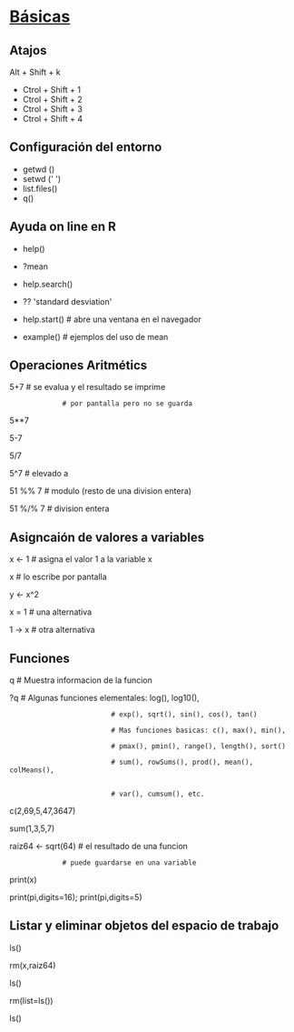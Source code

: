 # [Básicas](http://www.davidam.com/software/R/primitivasR.html)
## Atajos
Alt + Shift + k
  * Ctrol + Shift + 1
  * Ctrol + Shift + 2
  * Ctrol + Shift + 3
  * Ctrol + Shift + 4

## Configuración del entorno

* getwd ()
* setwd ('  ')
* list.files()
* q()

## Ayuda on line en R

* help()

* ?mean

* help.search()

* ?? 'standard desviation'

* help.start()              # abre una ventana en el navegador

* example()                 # ejemplos del uso de mean


## Operaciones Aritmétics



5+7                          # se evalua y el resultado se imprime

			     # por pantalla pero no se guarda 	
			     
5**7 	

5-7 

5/7 

5^7  	                     # elevado a

51 %% 7                      # modulo (resto de una division entera)

51 %/% 7                     # division entera	

## Asigncaión de valores a variables	

x <- 1                             # asigna el valor 1 a la variable x  

x                                  # lo escribe por pantalla	

y <- x^2   	

x = 1                              # una alternativa

1 -> x                             # otra alternativa	


## Funciones



q                            # Muestra informacion de la funcion	

?q
                             # Algunas funciones elementales: log(), log10(),
			     
                             # exp(), sqrt(), sin(), cos(), tan()	
			     
                             # Mas funciones basicas: c(), max(), min(),
			     
                             # pmax(), pmin(), range(), length(), sort()
			     
                             # sum(), rowSums(), prod(), mean(), colMeans(),
			     
			     
                             # var(), cumsum(), etc.	
c(2,69,5,47,3647)

sum(1,3,5,7)

raiz64 <- sqrt(64)           # el resultado de una funcion	

			     # puede guardarse en una variable	
			     
print(x)

print(pi,digits=16); print(pi,digits=5)	


## Listar y eliminar objetos del espacio de trabajo



ls() 

rm(x,raiz64) 	

ls() 

rm(list=ls()) 

ls() 	



